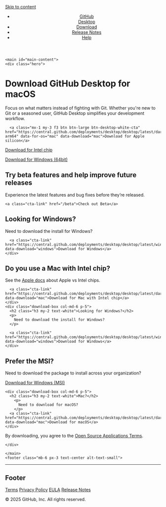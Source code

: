 <html lang="en" class="windows x86"><head>
  <meta charset="utf-8">
  <meta http-equiv="X-UA-Compatible" content="IE=edge,chrome=1">
  <meta http-equiv="content-language" content="en-gb">
  <meta name="viewport" content="width=device-width, initial-scale=1">
  <meta name="ha-url" content="https://collector.githubapp.com/desktop-site/collect">
  <script src="https://analytics.githubassets.com/hydro-marketing.min.js"></script>

  <link rel="stylesheet" type="text/css" href="https://desktop.github.com/styles.css?v=f6816fb27349dbc6dd79766083b13d2ff3f73025">

  <link rel="icon" sizes="any" mask="" href="https://github.githubassets.com/pinned-octocat.svg">
  <link rel="icon" type="image/x-icon" href="https://github.githubassets.com/favicon.ico">

  <script src="/javascript/os.js?v=f6816fb27349dbc6dd79766083b13d2ff3f73025" charset="utf-8"></script>

  <!-- Begin Jekyll SEO tag v2.8.0 -->
<title>Download GitHub Desktop | GitHub Desktop</title>
<meta name="generator" content="Jekyll v3.10.0">
<meta property="og:title" content="Download GitHub Desktop">
<meta property="og:locale" content="en_US">
<meta name="description" content="Simple collaboration from your desktop">
<meta property="og:description" content="Simple collaboration from your desktop">
<link rel="canonical" href="https://desktop.github.com/download/">
<meta property="og:url" content="https://desktop.github.com/download/">
<meta property="og:site_name" content="GitHub Desktop">
<meta property="og:type" content="website">
<meta name="twitter:card" content="summary">
<meta property="twitter:title" content="Download GitHub Desktop">
<script type="application/ld+json">
{"@context":"https://schema.org","@type":"WebPage","description":"Simple collaboration from your desktop","headline":"Download GitHub Desktop","url":"https://desktop.github.com/download/"}</script>
<!-- End Jekyll SEO tag -->

</head>

  <body>
    <a href="#main-content" class="skip-to-content">Skip to content</a>
    <header>
  <div class="py-6 px-3 text-center">
    <ul class="nav list-style-none d-flex f4">
  <li>
    <a class="d-inline-block m-2 m-sm-4" href="https://github.com/apps/desktop">GitHub<br>Desktop</a>
  </li>
  <li>
    <a class="d-inline-block m-2 m-sm-4 current" aria-current="page" href="/download/">Download</a>
  </li>
  <li>
    <a class="d-inline-block m-2 m-sm-4" href="/release-notes/">Release Notes</a>
  </li>
  <li>
    <a class="d-inline-block m-2 m-sm-4" href="https://help.github.com/desktop/">Help</a>
  </li>
</ul>

  </div>
</header>

    <main id="main-content">
    <div class="hero">
  <div class="container-new px-3">
    <div class="pb-6">
      <h1 class="f00-light text-white">Download GitHub Desktop <span data-for-os="mac">for macOS</span>
</h1>
      <p class="mx-auto mb-4 f3-light">
        Focus on what matters instead of fighting with Git. Whether you're new
        to Git or a seasoned user, GitHub Desktop simplifies your development
        workflow.
      </p>

      <a class="mx-1 my-3 f3 btn btn-large btn-desktop-white-cta" href="https://central.github.com/deployments/desktop/desktop/latest/darwin-arm64" data-for-os="mac" data-download="mac">Download for Apple silicon</a>

<a class="mx-1 my-3 f3 btn btn-large btn-desktop-white-cta" href="https://central.github.com/deployments/desktop/desktop/latest/darwin" data-for-os="mac" data-for-arch="x64" data-download="mac">Download for Intel chip</a>

<a class="mx-1 my-3 mb-6 f3 btn btn-large btn-desktop-white-cta" href="https://central.github.com/deployments/desktop/desktop/latest/win32" data-for-os="windows" data-download="windows">Download for Windows (64bit)</a>


<div class="container-new d-md-flex mb-md-4 mt-md-4 mt-md-6">
  
  <div class="download-box col-md-4 p-5">
    <h2 class="h3 my-2 text-white">Try beta features and help improve future releases</h2>
    <p>
      Experience the latest features and bug fixes before they’re released. 
    </p>

    <a class="cta-link" href="/beta">Check out Beta</a>
  </div>
  


  <div data-for-os="mac" data-for-arch="x64" class="d-md-flex col-md-8  ">
    <div class="download-box col-md-6 p-5 mx-md-5" data-for-os="mac">
      <h2 class="h3 my-2 text-white">Looking for Windows?</h2>
      <p>
        Need to download the install for Windows?
      </p>
  
      <a class="cta-link" href="https://central.github.com/deployments/desktop/desktop/latest/win32" data-download="windows">Download for Windows</a> 
    </div>
  </div>

  <div data-for-os="mac" data-for-arch="arm64" class="d-md-flex col-md-8  ">
   <div data-for-arch="arm64" class="download-box col-md-6  mx-md-5 p-5" data-for-os="mac">
      <h2 class="h3 my-2 text-white">Do you use a Mac with Intel chip?</h2>
      <p>
        See the <a href="https://support.apple.com/en-us/HT211814">Apple docs</a> about Apple vs Intel chips.
      </p>
  
      <a class="cta-link" href="https://central.github.com/deployments/desktop/desktop/latest/darwin" data-download="mac">Download for Mac with Intel chip</a> 
    </div>
    <div class="download-box col-md-6 p-5">
      <h2 class="h3 my-2 text-white">Looking for Windows?</h2>
      <p>
        Need to download the install for Windows?
      </p>
  
      <a class="cta-link" href="https://central.github.com/deployments/desktop/desktop/latest/win32" data-download="windows">Download for Windows</a> 
    </div>
  </div> 



  <div data-for-os="windows" class="d-md-flex col-md-8  ">
    <div class="download-box col-md-6  mx-md-5 p-5">
      <h2 class="h3 my-2 text-white">Prefer the MSI?</h2>
      <p>
        Need to download the package to install across your organization?
      </p>
      <a class="cta-link" href="https://central.github.com/deployments/desktop/desktop/latest/win32?format=msi" data-download="windows">Download for Windows (MSI)</a> 
    </div>

    <div class="download-box col-md-6 p-5">
      <h2 class="h3 my-2 text-white">Mac?</h2>
        <p>
          Need to download for macOS?
        </p>
      <a class="cta-link" href="https://central.github.com/deployments/desktop/desktop/latest/darwin" data-download="mac">Download for macOS</a>
    </div>
  </div>

</div>

<p class="mt-4">
  By downloading, you agree to the <a href="/terms/">Open Source Applications Terms</a>.
</p>

    </div>
  </div>
</div>

    </main>
    <footer class="mb-6 px-3 text-center alt-text-small">
  <hr class="my-6 my-md-10 mx-auto col-md-1">

  <h2 class="sr-only">Footer</h2>

  <div class="col-md-6 mx-auto text-center text-gray-lighter">
    <p>
      <a href="https://help.github.com/articles/github-terms-of-service/" class="mr-4">Terms</a>
      <a href="https://help.github.com/articles/github-privacy-statement/" class="mr-4">Privacy Policy</a>
      <a href="/eula" class="mr-4">EULA</a>
      <a href="/release-notes/">Release Notes</a>
    </p>
  </div>

  <p class="copyright">© 2025 GitHub, Inc. All rights reserved.</p>
</footer>

  

</body></html>
